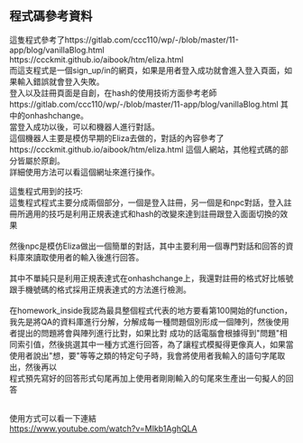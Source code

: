 <h2>程式碼參考資料</h2>
這隻程式參考了https://gitlab.com/ccc110/wp/-/blob/master/11-app/blog/vanillaBlog.html<br/>
             https://ccckmit.github.io/aibook/htm/eliza.html<br/>
而這支程式是一個sign_up/in的網頁，如果是用者登入成功就會進入登入頁面，如果輸入錯誤就會登入失敗。<br/>
登入以及註冊頁面是自創，在hash的使用技術方面參考老師https://gitlab.com/ccc110/wp/-/blob/master/11-app/blog/vanillaBlog.html 其中的onhashchange。<br/>
當登入成功以後，可以和機器人進行對話。<br/>
這個機器人主要是模仿早期的Eliza去做的，對話的內容參考了 https://ccckmit.github.io/aibook/htm/eliza.html 這個人網站，其他程式碼的部分皆屬於原創。<br/>
詳細使用方法可以看這個網址來進行操作。<br/>

這隻程式用到的技巧:<br/>
  這隻程式程式主要分成兩個部分，一個是登入註冊，另一個是和npc對話，登入註冊所適用的技巧是利用正規表達式和hash的改變來達到註冊跟登入面面切換的效果<br/><br/>
  然後npc是模仿Eliza做出一個簡單的對話，其中主要利用一個專門對話和回答的資料庫來讀取使用者的輸入後進行回答。<br/><br/>
  其中不單純只是利用正規表達式在onhashchange上，我還對註冊的格式好比帳號跟手機號碼的格式採用正規表達式的方法進行檢測。<br/><br/>
  在homework_inside我認為最具整個程式代表的地方要看第100開始的function，我先是將QA的資料庫進行分解，分解成每一種問題個別形成一個陣列，然後使用者提出的問題將會與陣列進行比對，如果比對  成功的話電腦會根據得到"問題"相同索引值，然後挑選其中一種方式進行回答，為了讓程式模擬得更像真人，如果當使用者說出"想，要"等等之類的特定句子時，我會將使用者我輸入的語句字尾取出，然後再以   <br/>程式預先寫好的回答形式句尾再加上使用者剛剛輸入的句尾來生產出一句擬人的回答<br/><br/>
  
使用方式可以看一下連結<br/>
https://www.youtube.com/watch?v=MIkb1AghQLA
